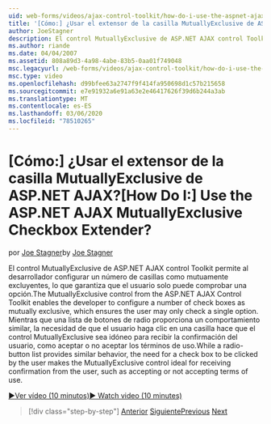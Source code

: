 ```yaml
---
uid: web-forms/videos/ajax-control-toolkit/how-do-i-use-the-aspnet-ajax-mutuallyexclusive-checkbox-extender
title: '[Cómo:] ¿Usar el extensor de la casilla MutuallyExclusive de ASP.NET AJAX? | Microsoft Docs'
author: JoeStagner
description: El control MutuallyExclusive de ASP.NET AJAX control Toolkit permite al desarrollador configurar un número de casillas como mutuamente excluyentes, lo que e...
ms.author: riande
ms.date: 04/04/2007
ms.assetid: 808a89d3-4a98-4abe-83b5-0aa01f749048
msc.legacyurl: /web-forms/videos/ajax-control-toolkit/how-do-i-use-the-aspnet-ajax-mutuallyexclusive-checkbox-extender
msc.type: video
ms.openlocfilehash: d99bfee63a2747f9f414fa950698d1c57b215658
ms.sourcegitcommit: e7e91932a6e91a63e2e46417626f39d6b244a3ab
ms.translationtype: MT
ms.contentlocale: es-ES
ms.lasthandoff: 03/06/2020
ms.locfileid: "78510265"
---
```

# <a name="how-do-i-use-the-aspnet-ajax-mutuallyexclusive-checkbox-extender"></a><span data-ttu-id="b5eb1-104">[Cómo:] ¿Usar el extensor de la casilla MutuallyExclusive de ASP.NET AJAX?</span><span class="sxs-lookup"><span data-stu-id="b5eb1-104">[How Do I:] Use the ASP.NET AJAX MutuallyExclusive Checkbox Extender?</span></span>

<span data-ttu-id="b5eb1-105">por [Joe Stagner](https://github.com/JoeStagner)</span><span class="sxs-lookup"><span data-stu-id="b5eb1-105">by [Joe Stagner](https://github.com/JoeStagner)</span></span>

<span data-ttu-id="b5eb1-106">El control MutuallyExclusive de ASP.NET AJAX control Toolkit permite al desarrollador configurar un número de casillas como mutuamente excluyentes, lo que garantiza que el usuario solo puede comprobar una opción.</span><span class="sxs-lookup"><span data-stu-id="b5eb1-106">The MutuallyExclusive control from the ASP.NET AJAX Control Toolkit enables the developer to configure a number of check boxes as mutually exclusive, which ensures the user may only check a single option.</span></span> <span data-ttu-id="b5eb1-107">Mientras que una lista de botones de radio proporciona un comportamiento similar, la necesidad de que el usuario haga clic en una casilla hace que el control MutuallyExclusive sea idóneo para recibir la confirmación del usuario, como aceptar o no aceptar los términos de uso.</span><span class="sxs-lookup"><span data-stu-id="b5eb1-107">While a radio-button list provides similar behavior, the need for a check box to be clicked by the user makes the MutuallyExclusive control ideal for receiving confirmation from the user, such as accepting or not accepting terms of use.</span></span>

[<span data-ttu-id="b5eb1-108">&#9654;Ver vídeo (10 minutos)</span><span class="sxs-lookup"><span data-stu-id="b5eb1-108">&#9654; Watch video (10 minutes)</span></span>](https://channel9.msdn.com/Blogs/ASP-NET-Site-Videos/how-do-i-use-the-aspnet-ajax-mutuallyexclusive-checkbox-extender)

> [!div class="step-by-step"]
> <span data-ttu-id="b5eb1-109">[Anterior](how-do-i-use-the-aspnet-ajax-maskededit-controls.md)
> [Siguiente](how-do-i-use-the-aspnet-ajax-nobot-control.md)</span><span class="sxs-lookup"><span data-stu-id="b5eb1-109">[Previous](how-do-i-use-the-aspnet-ajax-maskededit-controls.md)
[Next](how-do-i-use-the-aspnet-ajax-nobot-control.md)</span></span>
